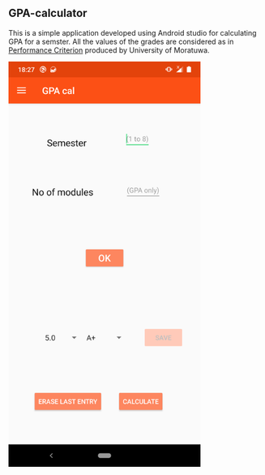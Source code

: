 ## GPA-calculator
This is a simple application developed using Android studio for calculating GPA for a semster.
All the values of the grades are considered as in [Performance Criterion](https://uom.lk/sites/default/files/inline-files/Performance_Criterion_BSc-Eng-2011_21stMarch2012.pdf) produced by University of Moratuwa.

<img src=https://github.com/chamikaCN/GPA-calculator/blob/master/ReadMe%20contents/Screenshot_20200613-182742.png alt="Screenshot" height="800px">
